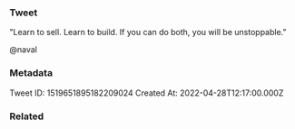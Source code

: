 ### Tweet
"Learn to sell. Learn to build. If you can do both, you will be unstoppable." 

@naval

### Metadata
Tweet ID: 1519651895182209024
Created At: 2022-04-28T12:17:00.000Z

### Related

